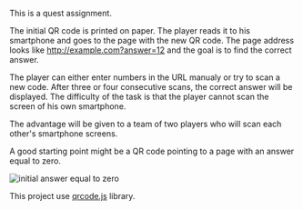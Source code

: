 This is a quest assignment.

The initial QR code is printed on paper. The player reads it to his smartphone and goes to the page with the new QR code. The page address looks like http://example.com?answer=12  and the goal is to find the correct answer.

The player can either enter numbers in the URL manualy or try to scan a new code. After three or four consecutive scans, the correct answer will be displayed. The difficulty of the task is that the player cannot scan the screen of his own smartphone.

The advantage will be given to a team of two players who will scan each other's smartphone screens.

A good starting point might be a QR code pointing to a page with an answer equal to zero.

![initial answer equal to zero](https://aragont.github.io/quest42phones/answer_eq_0.png)

This project use [qrcode.js](https://davidshimjs.github.io/qrcodejs/) library.
